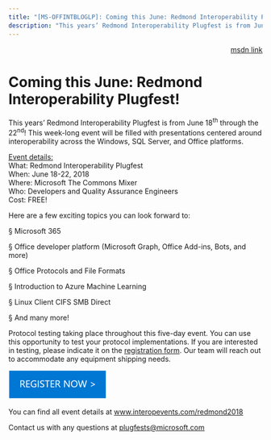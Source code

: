 ```yaml
---
title: "[MS-OFFINTBLOGLP]: Coming this June: Redmond Interoperability Plugfest!"
description: "This years’ Redmond Interoperability Plugfest is from June 18th through the 22nd! This week-long event will be filled with presentations centered"
---
```


<p align="right"><a href="https://msdn.microsoft.com/en-us/library/8fb751ed-f02d-4c56-8562-d81388ddb446">msdn link</a></p>
 <h1 class="heading">Coming this June: Redmond Interoperability Plugfest!</h1>
 

<p>This years’ Redmond Interoperability Plugfest is from June 18<sup>th</sup>
through the 22<sup>nd</sup>! This week-long event will be filled with
presentations centered around interoperability across the Windows, SQL Server,
and Office platforms.</p>

<p><u>Event details:</u><br>
What: Redmond Interoperability Plugfest<br>
When: June 18-22, 2018<br>
Where: Microsoft The Commons Mixer<br>
Who: Developers and Quality Assurance Engineers<br>
Cost: FREE!</p>

<p>Here are a few exciting topics you can look forward to:</p>

<p><span>§<span> 
</span></span>Microsoft 365</p>

<p><span>§<span> 
</span></span>Office developer platform (Microsoft Graph, Office Add-ins, Bots,
and more)</p>

<p><span>§<span> 
</span></span>Office Protocols and File Formats</p>

<p><span>§<span> 
</span></span>Introduction to Azure Machine Learning</p>

<p><span>§<span> 
</span></span>Linux Client CIFS SMB Direct</p>

<p><span>§<span> 
</span></span>And many more!</p>

<p>Protocol testing taking place throughout this five-day event.
You can use this opportunity to test your protocol implementations. If you are
interested in testing, please indicate it on the <span><a href="https://www.microsoftevents.com/profile/form/index.cfm?PKformID=0x3507287abcd">registration
form</a></span>. Our team will reach out to accommodate any equipment shipping
needs.</p>

<p> </p>

<p><a href="https://www.microsoftevents.com/profile/form/index.cfm?PKformID=0x3507287abcd"><span><img id="Picture 36" src="MS-OFFINTBLOGLP_files/image001.png"></span></a></p>

<p> </p>

<p>You can find all event details at <span><a href="http://www.interopevents.com/redmond2018">www.interopevents.com/redmond2018</a></span></p>

<p>Contact us with any questions at <span><a href="mailto:plugfests@microsoft.com">plugfests@microsoft.com</a></span></p>



